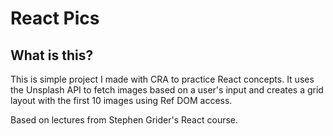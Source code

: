 # React Pics

## What is this?

This is simple project I made with CRA to practice React concepts. It uses the Unsplash API to fetch images based on a user's input and creates a grid layout with the first 10 images using Ref DOM access.

Based on lectures from Stephen Grider's React course.

<!-- ## Can I see it?

Yes! It's uploaded on Netlify [here](https://react-meals-mf.netlify.app/). -->
